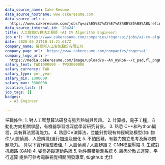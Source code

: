 ```yaml
---
data_source_name: Cake Resume
data_source_hostname: www.cakeresume.com
data_source_url: >-
  https://www.cakeresume.com/jobs?q=ai%E5%B7%A5%E7%A8%8B%E5%B8%AB&refinementList%5Blang_[…]y_type%5D=per_year&range%5Bsalary_range%5D%5Bmin%5D=1000000
data_source_internal_id: '20424'
title: 人工智能CV算法工程師 (AI CV Algorithm Engineer)
job_url: 'https://www.cakeresume.com/companies/rogersai/jobs/ai-cv-algorithm-engineer'
date: 2020-05-21T10:11:21.617Z
company_name: 羅傑斯人工智能股份有限公司
company_page_url: 'https://www.cakeresume.com/companies/rogersai'
company_logo_url: >-
  https://media.cakeresume.com/image/upload/s--An_nyRo6--/c_pad,fl_png8,h_200,w_200/v1590039633/txfg95ywos0nsrd2xvmb.png
salary_text: TWD1000000 - TWD3000000
salary_currency: TWD
salary_type: per_year
salary_min: 1000000
salary_max: 3000000
location_list: []
job_tags: []
badges:
  - AI Engineer

---
```


任職條件: 1. 對人工智慧算法研發有強烈熱誠與興趣。 2. 計算機，電子工程，自動化方向相關學歷，有機器學習或深度學習研究背景。 3. 熟悉 C++和Python編程，具有算法實現能力。 4. 熟悉CV演算法，並能針對現有神經網路模型(如: 物件/人臉偵測、人臉辨識)進行加速及優化 5. 不怕困難，有毅力獨立思考及解決問題能力。 具以下實作經驗者佳, 1. 人臉偵測 / 人臉辨識 2. CNN模型壓縮 3. 生成對抗網路 (GAN) 4. 姿態追蹤運動系統 5. 物件體積量測系統 6. 熟悉分散式運算、平行運算 提供可參考電腦視覺相關開發專案, 如github 尤佳